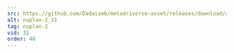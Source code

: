 ```yaml
---
src: https://github.com/Dadaism6/metadriverse-asset/releases/download/assetsv1.0.2/nuplan-2_31.mp4
alt: nuplan-2_31
tag: nuplan-2
vid: 31
order: 48
---
```

